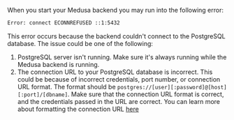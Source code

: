 When you start your Medusa backend you may run into the following error:

```bash
Error: connect ECONNREFUSED ::1:5432
```

This error occurs because the backend couldn't connect to the PostgreSQL database. The issue could be one of the following:

1. PostgreSQL server isn't running. Make sure it's always running while the Medusa backend is running.
2. The connection URL to your PostgreSQL database is incorrect. This could be because of incorrect credentials, port number, or connection URL format. The format should be `postgres://[user][:password]@[host][:port]/[dbname]`. Make sure that the connection URL format is correct, and the credentials passed in the URL are correct. You can learn more about formatting the connection URL [here](../../references/medusa_config/interfaces/medusa_config.ConfigModule.mdx#postgresql-configurations)
